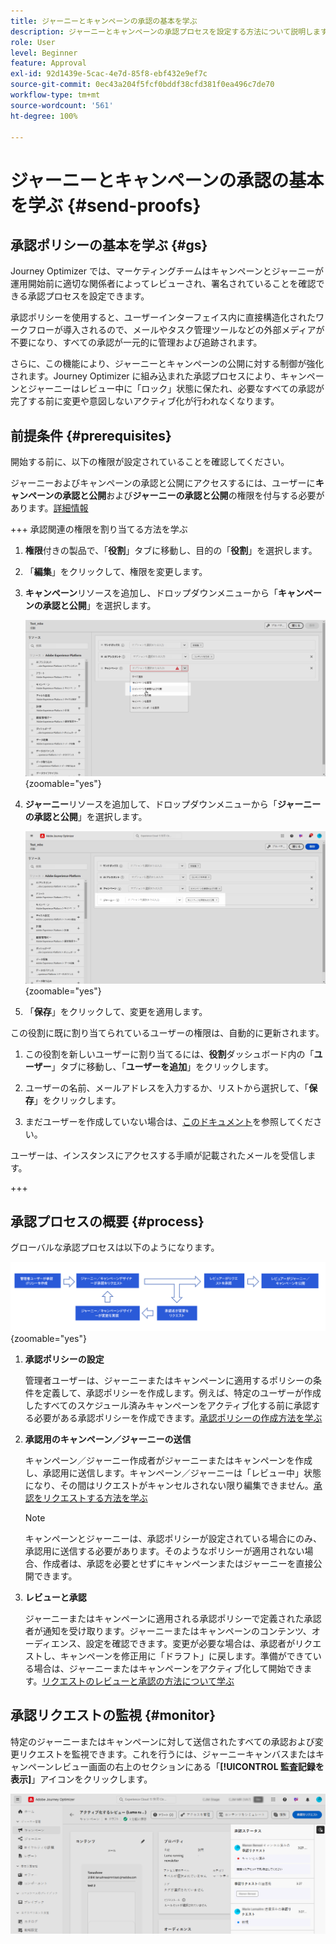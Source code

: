 ```yaml
---
title: ジャーニーとキャンペーンの承認の基本を学ぶ
description: ジャーニーとキャンペーンの承認プロセスを設定する方法について説明します。
role: User
level: Beginner
feature: Approval
exl-id: 92d1439e-5cac-4e7d-85f8-ebf432e9ef7c
source-git-commit: 0ec43a204f5fcf0bddf38cfd381f0ea496c7de70
workflow-type: tm+mt
source-wordcount: '561'
ht-degree: 100%

---
```


# ジャーニーとキャンペーンの承認の基本を学ぶ {#send-proofs}

## 承認ポリシーの基本を学ぶ {#gs}

Journey Optimizer では、マーケティングチームはキャンペーンとジャーニーが運用開始前に適切な関係者によってレビューされ、署名されていることを確認できる承認プロセスを設定できます。

承認ポリシーを使用すると、ユーザーインターフェイス内に直接構造化されたワークフローが導入されるので、メールやタスク管理ツールなどの外部メディアが不要になり、すべての承認が一元的に管理および追跡されます。

さらに、この機能により、ジャーニーとキャンペーンの公開に対する制御が強化されます。Journey Optimizer に組み込まれた承認プロセスにより、キャンペーンとジャーニーはレビュー中に「ロック」状態に保たれ、必要なすべての承認が完了する前に変更や意図しないアクティブ化が行われなくなります。

## 前提条件 {#prerequisites}

開始する前に、以下の権限が設定されていることを確認してください。

ジャーニーおよびキャンペーンの承認と公開にアクセスするには、ユーザーに&#x200B;**キャンペーンの承認と公開**&#x200B;および&#x200B;**ジャーニーの承認と公開**&#x200B;の権限を付与する必要があります。[詳細情報](../administration/permissions.md)

+++  承認関連の権限を割り当てる方法を学ぶ

1. **権限**&#x200B;付きの製品で、「**役割**」タブに移動し、目的の「**役割**」を選択します。

1. 「**編集**」をクリックして、権限を変更します。

1. **キャンペーン**&#x200B;リソースを追加し、ドロップダウンメニューから「**キャンペーンの承認と公開**」を選択します。

   ![](assets/permissions_approval.png){zoomable="yes"}

1. **ジャーニー**&#x200B;リソースを追加して、ドロップダウンメニューから「**ジャーニーの承認と公開**」を選択します。

   ![](assets/permissions_approval_2.png){zoomable="yes"}

1. 「**保存**」をクリックして、変更を適用します。

この役割に既に割り当てられているユーザーの権限は、自動的に更新されます。

1. この役割を新しいユーザーに割り当てるには、**役割**&#x200B;ダッシュボード内の「**ユーザー**」タブに移動し、「**ユーザーを追加**」をクリックします。

1. ユーザーの名前、メールアドレスを入力するか、リストから選択して、「**保存**」をクリックします。

1. まだユーザーを作成していない場合は、[このドキュメント](https://experienceleague.adobe.com/ja/docs/experience-platform/access-control/abac/permissions-ui/users)を参照してください。

ユーザーは、インスタンスにアクセスする手順が記載されたメールを受信します。

+++

## 承認プロセスの概要 {#process}

グローバルな承認プロセスは以下のようになります。

![](assets/approval-process.png){zoomable="yes"}

1. **承認ポリシーの設定**

   管理者ユーザーは、ジャーニーまたはキャンペーンに適用するポリシーの条件を定義して、承認ポリシーを作成します。例えば、特定のユーザーが作成したすべてのスケジュール済みキャンペーンをアクティブ化する前に承認する必要がある承認ポリシーを作成できます。[承認ポリシーの作成方法を学ぶ](approval-policies.md)

1. **承認用のキャンペーン／ジャーニーの送信**

   キャンペーン／ジャーニー作成者がジャーニーまたはキャンペーンを作成し、承認用に送信します。キャンペーン／ジャーニーは「レビュー中」状態になり、その間はリクエストがキャンセルされない限り編集できません。[承認をリクエストする方法を学ぶ](request-approval.md)

   >[!NOTE]
   >
   >キャンペーンとジャーニーは、承認ポリシーが設定されている場合にのみ、承認用に送信する必要があります。そのようなポリシーが適用されない場合、作成者は、承認を必要とせずにキャンペーンまたはジャーニーを直接公開できます。

1. **レビューと承認**

   ジャーニーまたはキャンペーンに適用される承認ポリシーで定義された承認者が通知を受け取ります。ジャーニーまたはキャンペーンのコンテンツ、オーディエンス、設定を確認できます。変更が必要な場合は、承認者がリクエストし、キャンペーンを修正用に「ドラフト」に戻します。準備ができている場合は、ジャーニーまたはキャンペーンをアクティブ化して開始できます。[リクエストのレビューと承認の方法について学ぶ](review-approve-request.md)

## 承認リクエストの監視 {#monitor}

特定のジャーニーまたはキャンペーンに対して送信されたすべての承認および変更リクエストを監視できます。これを行うには、ジャーニーキャンバスまたはキャンペーンレビュー画面の右上のセクションにある「**[!UICONTROL 監査記録を表示]**」アイコンをクリックします。

![](assets/monitor-requests.png)
